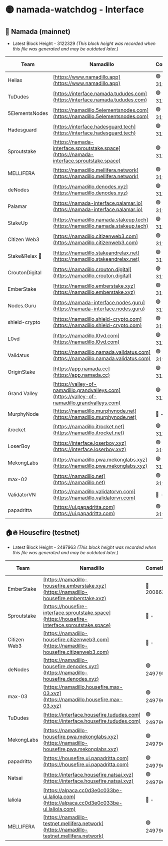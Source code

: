 # 🟡 namada-watchdog - Interface

## 🚀 Namada (mainnet)
- Latest Block Height - 3122329 *(This block height was recorded when this file was generated and may be outdated later.)*

| Team | Namadillo | CometBFT | Indexer | MASP Indexer |
|-|-|-|-|-|
| Heliax | [https://www.namadillo.app](https://www.namadillo.app) | 🟢 3122310 | 🟢 3122310 | 🟢 3122310 |
| TuDudes | [https://interface.namada.tududes.com](https://interface.namada.tududes.com) | 🟢 3122311 | 🟢 3122311 | 🟢 3122310 |
| 5ElementsNodes | [https://namadillo.5elementsnodes.com](https://namadillo.5elementsnodes.com) | 🟢 3122311 | 🟢 3122311 | 🟢 3122311 |
| Hadesguard | [https://interface.hadesguard.tech](https://interface.hadesguard.tech) | 🟢 3122311 | 🟢 3122311 | 🟢 3122311 |
| Sproutstake | [https://namada-interface.sproutstake.space](https://namada-interface.sproutstake.space) | 🟢 3122312 | 🟢 3122312 | 🟢 3122312 |
| MELLIFERA | [https://namadillo.mellifera.network](https://namadillo.mellifera.network) | 🟢 3122315 | 🟢 3122315 | 🟢 3122315 |
| deNodes | [https://namadillo.denodes.xyz](https://namadillo.denodes.xyz) | 🟢 3122315 | 🟢 3122315 | 🟢 3122315 |
| Palamar | [https://namada-interface.palamar.io](https://namada-interface.palamar.io) | 🟢 3122316 | 🟢 3122316 | 🟢 3122315 |
| StakeUp | [https://namadillo.namada.stakeup.tech](https://namadillo.namada.stakeup.tech) | 🟢 3122316 | 🟢 3122316 | 🟢 3122316 |
| Citizen Web3 | [https://namadillo.citizenweb3.com](https://namadillo.citizenweb3.com) | 🟢 3122317 | 🟢 3122317 | 🟢 3122317 |
| Stake&Relax 🦥 | [https://namadillo.stakeandrelax.net](https://namadillo.stakeandrelax.net) | 🟢 3122318 | 🟢 3122317 | 🟢 3122317 |
| CroutonDigital | [https://namadillo.crouton.digital](https://namadillo.crouton.digital) | 🟢 3122318 | 🟢 3122318 | 🟢 3122318 |
| EmberStake | [https://namadillo.emberstake.xyz](https://namadillo.emberstake.xyz) | 🟢 3122319 | 🟢 3122319 | 🟢 3122319 |
| Nodes.Guru | [https://namada-interface.nodes.guru](https://namada-interface.nodes.guru) | 🟢 3122319 | 🟢 3122319 | 🟢 3122319 |
| shield-crypto | [https://namadillo.shield-crypto.com](https://namadillo.shield-crypto.com) | 🟢 3122320 | 🟢 3122319 | 🟢 3122320 |
| L0vd | [https://namadillo.l0vd.com](https://namadillo.l0vd.com) | 🟢 3122321 | 🟢 3122320 | 🟢 3122321 |
| Validatus | [https://namadillo.namada.validatus.com](https://namadillo.namada.validatus.com) | 🟢 3122321 | 🟢 3122321 | 🟢 3122321 |
| OriginStake | [https://app.namada.cc](https://app.namada.cc) | 🟢 3122322 | 🟢 3122322 | 🟢 3122322 |
| Grand Valley | [https://valley-of-namadillo.grandvalleys.com](https://valley-of-namadillo.grandvalleys.com) | 🟢 3122322 | 🟢 3122322 | 🟢 3122322 |
| MurphyNode | [https://namadillo.murphynode.net](https://namadillo.murphynode.net) | 🔴 - | 🔴 - | 🔴 - |
| itrocket | [https://namadillo.itrocket.net](https://namadillo.itrocket.net) | 🟢 3122324 | 🟢 3122324 | 🟢 3122324 |
| LoserBoy | [https://interface.loserboy.xyz](https://interface.loserboy.xyz) | 🟢 3122325 | 🟢 3122325 | 🟢 3122325 |
| MekongLabs | [https://namadillo.pwa.mekonglabs.xyz](https://namadillo.pwa.mekonglabs.xyz) | 🟢 3122326 | 🟢 3122325 | 🟢 3122325 |
| max-02 | [https://namadillo.net](https://namadillo.net) | 🟢 3122327 | 🟢 3122326 | 🟢 3122326 |
| ValidatorVN | [https://namadillo.validatorvn.com](https://namadillo.validatorvn.com) | 🔴 - | 🔴 - | 🔴 - |
| papadritta | [https://ui.papadritta.com](https://ui.papadritta.com) | 🟢 3122329 | 🟢 3122329 | 🟢 3122329 |

## 🏠🔥 Housefire (testnet)
- Latest Block Height - 2497963 *(This block height was recorded when this file was generated and may be outdated later.)*

| Team | Namadillo | CometBFT | Indexer | MASP Indexer |
|-|-|-|-|-|
| EmberStake | [https://namadillo-housefire.emberstake.xyz](https://namadillo-housefire.emberstake.xyz) | 🔴 2008636 | 🔴 - | 🔴 - |
| Sproutstake | [https://housefire-interface.sproutstake.space](https://housefire-interface.sproutstake.space) | 🔴 - | 🔴 - | 🔴 - |
| Citizen Web3 | [https://namadillo-housefire.citizenweb3.com](https://namadillo-housefire.citizenweb3.com) | 🔴 - | 🔴 - | 🔴 - |
| deNodes | [https://namadillo-housefire.denodes.xyz](https://namadillo-housefire.denodes.xyz) | 🟢 2497959 | 🟢 2497959 | 🟢 2497959 |
| max-03 | [https://namadillo.housefire.max-03.xyz](https://namadillo.housefire.max-03.xyz) | 🟢 2497960 | 🟢 2497960 | 🔴 2495304 |
| TuDudes | [https://interface.housefire.tududes.com](https://interface.housefire.tududes.com) | 🟢 2497960 | 🟢 2497960 | 🟢 2497960 |
| MekongLabs | [https://namadillo-housefire.pwa.mekonglabs.xyz](https://namadillo-housefire.pwa.mekonglabs.xyz) | 🟢 2497960 | 🟢 2497960 | 🟢 2497960 |
| papadritta | [https://housefire.ui.papadritta.com](https://housefire.ui.papadritta.com) | 🟢 2497961 | 🟢 2497961 | 🟢 2497961 |
| Natsai | [https://interface.housefire.natsai.xyz](https://interface.housefire.natsai.xyz) | 🟢 2497962 | 🟢 2497962 | 🟢 2497962 |
| laliola | [https://alpaca.cc0d3e0c033be-ui.laliola.com](https://alpaca.cc0d3e0c033be-ui.laliola.com) | 🔴 - | 🔴 - | 🔴 - |
| MELLIFERA | [https://namadillo-testnet.mellifera.network](https://namadillo-testnet.mellifera.network) | 🟢 2497963 | 🟢 2497963 | 🟢 2497963 |

